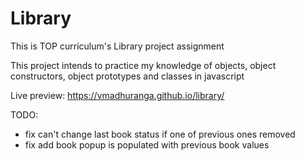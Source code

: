 # Library

This is TOP curriculum's Library project assignment

This project intends to practice my knowledge of objects,
object constructors, object prototypes and classes in javascript

Live preview: https://vmadhuranga.github.io/library/

TODO:
- fix can't change last book status if one of previous ones removed
- fix add book popup is populated with previous book values